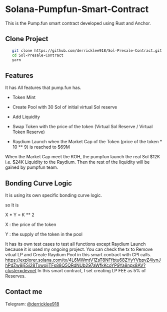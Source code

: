 # Solana-Pumpfun-Smart-Contract
This is the Pump.fun smart contract developed using Rust and Anchor.

## Clone Project

```bash
   git clone https://github.com/derricklee918/Sol-Presale-Contract.git
   cd Sol-Presale-Contract
   yarn
   ```

## Features
It has All features that pump.fun has.

- Token Mint

- Create Pool with 30 Sol of initial virtual Sol reserve

- Add Liquidity

- Swap Token with the price of the token (Virtual Sol Reserve / Virtual Token Reserve)

- Raydium Launch when the Market Cap of the Token (price of the token * 10 ** 9) is reached to $69M

When the Market Cap meet the KOH, the pumpfun launch the real Sol $12K i.e. $24K Liquidity to the Raydium.
Then the rest of the liquidity will be gained by pumpfun team.

## Bonding Curve Logic
It is using its own specific bonding curve logic.

so It is

X * Y = K ** 2

X : the price of the token

Y : the supply of the token in the pool


It has its own test cases to test all functions except Raydium Launch because it is used my ongoing project.
You can check the tx to Remove vitual LP and Create Raydium Pool in this smart contract with CPI calls.
https://explorer.solana.com/tx/4L6MWmtV1ZsT8NFfbtu68ZYyYVbpvZ4iynJhPdZw8jESi28TxwojjTFs88Q5QRdNUb297aWfkKcoYP9Ya8npx8AV?cluster=devnet
In this smart contract, I set creating LP FEE as 5% of Reserves.


## Contact me
Telegram: [@derricklee918](https://t.me/@derricklee918)